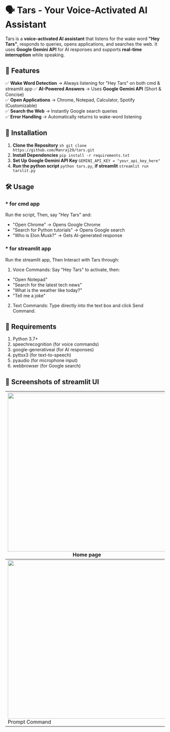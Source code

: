 # 🗣️ Tars - Your Voice-Activated AI Assistant  

Tars is a **voice-activated AI assistant** that listens for the wake word **"Hey Tars"**, responds to queries, opens applications, and searches the web. It uses **Google Gemini API** for AI responses and supports **real-time interruption** while speaking.

## 🚀 Features  
✅ **Wake Word Detection** → Always listening for "Hey Tars" on both cmd & streamlit app 
✅ **AI-Powered Answers** → Uses **Google Gemini API** (Short & Concise)  
✅ **Open Applications** → Chrome, Notepad, Calculator, Spotify (Customizable)  
✅ **Search the Web** → Instantly Google search queries  
✅ **Error Handling** → Automatically returns to wake-word listening  

## 📌 Installation  
1. **Clone the Repository**
     ```sh git clone https://github.com/Manraj29/tars.git```
2. **Install Dependencies**
     ```pip install -r requirements.txt```
3. **Set Up Google Gemini API Key**
     ```GEMINI_API_KEY = "your_api_key_here"```
4. **Run the python script**
     ```python tars.py```,
**if streamlit** ```streamlit run tarslit.py```

## 🛠️ Usage 
### * for cmd app
Run the script, 
Then, say "Hey Tars" and:
- "Open Chrome" → Opens Google Chrome
- "Search for Python tutorials" → Opens Google search
- "Who is Elon Musk?" → Gets AI-generated response

### * for streamlit app
Run the streamlit app,
Then Interact with Tars through:
1. Voice Commands: Say "Hey Tars" to activate, then:
 - "Open Notepad"
 - "Search for the latest tech news"
 - "What is the weather like today?"
 - "Tell me a joke"
2. Text Commands: Type directly into the text box and click Send Command.

## 📜 Requirements
1. Python 3.7+
2. speechrecognition (for voice commands)
3. google-generativeai (for AI responses)
4. pyttsx3 (for text-to-speech)
5. pyaudio (for microphone input)
6. webbrowser (for Google search)

## 📸 Screenshots of streamlit UI
|<img src="https://github.com/user-attachments/assets/13a53159-7a90-4577-8474-60ea3ec7e5f2" width="500px"/> Home page |  <img src="https://github.com/user-attachments/assets/ab070880-999f-4e7d-831a-345faadf15ff" width="500px"/> Voice Command|
|-------------|------------|
|<img src="https://github.com/user-attachments/assets/488dfcba-76a0-4079-8530-cb0111ba6102" width="500px"/> Prompt Command | <img src="https://github.com/user-attachments/assets/f15cab0d-8d70-43ca-9552-9f655b5e7b87" width="500px"/> Command Implementation |


